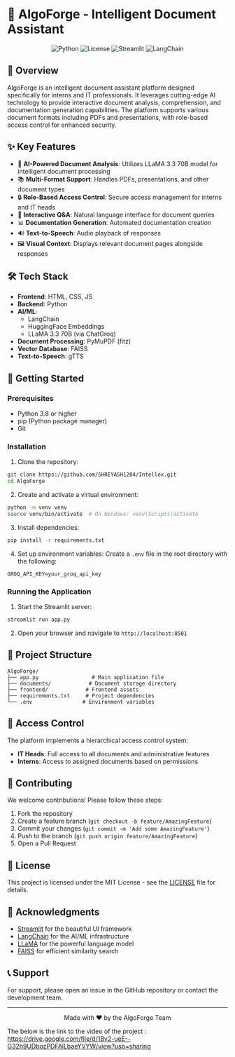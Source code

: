 # 🚀 AlgoForge - Intelligent Document Assistant

<div align="center">

![Python](https://img.shields.io/badge/python-3.8+-blue.svg)
![License](https://img.shields.io/badge/license-MIT-green.svg)
![Streamlit](https://img.shields.io/badge/Streamlit-1.31.0-FF4B4B.svg)
![LangChain](https://img.shields.io/badge/LangChain-0.1.0-FF6B6B.svg)

</div>

## 📝 Overview

AlgoForge is an intelligent document assistant platform designed specifically for interns and IT professionals. It leverages cutting-edge AI technology to provide interactive document analysis, comprehension, and documentation generation capabilities. The platform supports various document formats including PDFs and presentations, with role-based access control for enhanced security.

## ✨ Key Features

- 🤖 **AI-Powered Document Analysis**: Utilizes LLaMA 3.3 70B model for intelligent document processing
- 📚 **Multi-Format Support**: Handles PDFs, presentations, and other document types
- 🔒 **Role-Based Access Control**: Secure access management for interns and IT heads
- 🎯 **Interactive Q&A**: Natural language interface for document queries
- 📊 **Documentation Generation**: Automated documentation creation
- 🔊 **Text-to-Speech**: Audio playback of responses
- 🖼️ **Visual Context**: Displays relevant document pages alongside responses

## 🛠️ Tech Stack

- **Frontend**: HTML, CSS, JS
- **Backend**: Python
- **AI/ML**: 
  - LangChain
  - HuggingFace Embeddings
  - LLaMA 3.3 70B (via ChatGroq)
- **Document Processing**: PyMuPDF (fitz)
- **Vector Database**: FAISS
- **Text-to-Speech**: gTTS

## 🚀 Getting Started

### Prerequisites

- Python 3.8 or higher
- pip (Python package manager)
- Git

### Installation

1. Clone the repository:
```bash
git clone https://github.com/SHREYASH1204/Intellex.git
cd AlgoForge
```

2. Create and activate a virtual environment:
```bash
python -m venv venv
source venv/bin/activate  # On Windows: venv\Scripts\activate
```

3. Install dependencies:
```bash
pip install -r requirements.txt
```

4. Set up environment variables:
Create a `.env` file in the root directory with the following:
```
GROQ_API_KEY=your_groq_api_key
```

### Running the Application

1. Start the Streamlit server:
```bash
streamlit run app.py
```

2. Open your browser and navigate to `http://localhost:8501`

## 📁 Project Structure

```
AlgoForge/
├── app.py                 # Main application file
├── documents/            # Document storage directory
├── frontend/            # Frontend assets
├── requirements.txt     # Project dependencies
└── .env                # Environment variables
```

## 🔐 Access Control

The platform implements a hierarchical access control system:

- **IT Heads**: Full access to all documents and administrative features
- **Interns**: Access to assigned documents based on permissions

## 🤝 Contributing

We welcome contributions! Please follow these steps:

1. Fork the repository
2. Create a feature branch (`git checkout -b feature/AmazingFeature`)
3. Commit your changes (`git commit -m 'Add some AmazingFeature'`)
4. Push to the branch (`git push origin feature/AmazingFeature`)
5. Open a Pull Request

## 📄 License

This project is licensed under the MIT License - see the [LICENSE](LICENSE) file for details.

## 🙏 Acknowledgments

- [Streamlit](https://streamlit.io/) for the beautiful UI framework
- [LangChain](https://www.langchain.com/) for the AI/ML infrastructure
- [LLaMA](https://ai.meta.com/llama/) for the powerful language model
- [FAISS](https://github.com/facebookresearch/faiss) for efficient similarity search

## 📞 Support

For support, please open an issue in the GitHub repository or contact the development team.

---

<div align="center">
Made with ❤️ by the AlgoForge Team
</div>

The below is the link to the video of the project :
https://drive.google.com/file/d/1Bv2-ueE--G32h9UDbozPDFAlLbaeYVYW/view?usp=sharing

